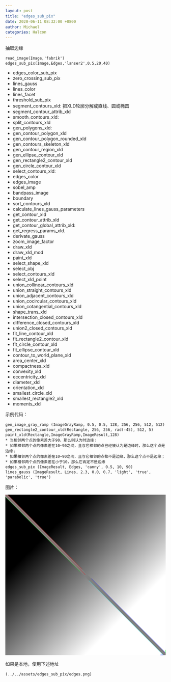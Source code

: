 ```yaml
---
layout: post
title: "edges_sub_pix"
date: 2020-06-11 08:32:00 +0800
author: Michael
categories: Halcon
---
```


抽取边缘

	read_image(Image,'fabrik')
	edges_sub_pix(Image,Edges,'lanser2',0.5,20,40)

- edges_color_sub_pix
- zero_crossing_sub_pix
- lines_gauss
- lines_color
- lines_facet
- threshold_sub_pix
- segment_contours_xld: 把XLD轮廓分解成直线、圆或椭圆
- segment_contour_attrib_xld
- smooth_contours_xld: 
- split_contours_xld
- gen_polygons_xld:
- gen_contour_polygon_xld
- gen_contour_polygon_rounded_xld
- gen_contours_skeleton_xld
- gen_contour_region_xld
- gen_ellipse_contour_xld 
- gen_rectangle2_contour_xld
- gen_circle_contour_xld
- select_contours_xld: 
- edges_color
- edges_image
- sobel_amp
- bandpass_image
- boundary
- sort_contours_xld
- calculate_lines_gauss_parameters
- get_contour_xld
- get_contour_attrib_xld
- get_contour_global_attrib_xld:
- get_regress_params_xld.
- derivate_gauss
- zoom_image_factor
- draw_xld
- draw_xld_mod
- paint_xld
- select_shape_xld
- select_obj
- select_contours_xld
- select_xld_point
- union_collinear_contours_xld
- union_straight_contours_xld
- union_adjacent_contours_xld
- union_cocircular_contours_xld
- union_cotangential_contours_xld
- shape_trans_xld
- intersection_closed_contours_xld
- difference_closed_contours_xld
- union2_closed_contours_xld
- fit_line_contour_xld
- fit_rectangle2_contour_xld 
- fit_circle_contour_xld
- fit_ellipse_contour_xld
- contour_to_world_plane_xld
- area_center_xld
- compactness_xld
- convexity_xld
- eccentricity_xld
- diameter_xld
- orientation_xld
- smallest_circle_xld
- smallest_rectangle2_xld
- moments_xld

示例代码：

	gen_image_gray_ramp (ImageGrayRamp, 0.5, 0.5, 128, 256, 256, 512, 512)
	gen_rectangle2_contour_xld(Rectangle, 256, 256, rad(-45), 512, 5)
	paint_xld(Rectangle,ImageGrayRamp,ImageResult,128)    
	* 当相邻两个点的像素差大于90，那么则认为时边缘；
	* 如果相邻两个点的像素差在10~90之间，且与它相邻的点已经被认为是边缘时，那么这个点是边缘；
	* 如果相邻两个点的像素差在10~90之间，且与它相邻的点都不是边缘，那么这个点不是边缘；
	* 如果相邻两个点的像素差在小于10，那么它肯定不是边缘
	edges_sub_pix (ImageResult, Edges, 'canny', 0.5, 10, 90)
	lines_gauss (ImageResult, Lines, 2.3, 0.0, 0.7, 'light', 'true', 'parabolic', 'true')

图片：

![边缘检测结果图 in Jekyll](/assets/edges_sub_pix/edges.png)

如果是本地，使用下述地址

	(../../assets/edges_sub_pix/edges.png)

